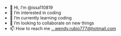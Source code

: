 - 👋 Hi, I’m @issa110819
- 👀 I’m interested in coding
- 🌱 I’m currently learning coding
- 💞️ I’m looking to collaborate on new things
- 📫 How to reach me ...wendy.rubio777@hotmail.com

<!---
issa110819/issa110819 is a ✨ special ✨ repository because its `README.md` (this file) appears on your GitHub profile.
You can click the Preview link to take a look at your changes.
--->
